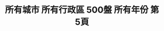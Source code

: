 ---
title: "所有城市 所有行政區 500盤 所有年份 第5頁"
description: "所有城市 所有行政區 500盤 所有年份 獲獎餐廳 第5頁"
keywords:
  - 美食競賽
  - 台灣美食
  - 美食精選
datePublished: "2025-06-30"
dateModified: "2025-07-07"
city: "所有城市"
district: "所有行政區"
award: "500盤"
year: "所有年份"
page: 5
count: 330

restaurants:
  - name: "橘色涮涮屋一館"
    city: "台北市"
    district: "大安區"
    address: "106台北市大安區大安路一段135號B1"
    phone: "0227761658"
    geo: "25.038856324478356, 121.54614877949875"
    link: "台北市/大安區/橘色涮涮屋一館"
    google_map: "https://maps.app.goo.gl/nUDd3aczCqgQAYZ2A"
    footinder: "https://footinder.com.tw/%E5%8F%B0%E5%8C%97%E5%B8%82%E5%A4%A7%E5%AE%89%E5%8D%80/32704/"
    award:
    - name: "500盤"
      year: "2024"
  - name: "橘色涮涮屋二館"
    city: "台北市"
    district: "大安區"
    address: "106台北市大安區仁愛路四段29-2號"
    phone: "0227710181"
    geo: "25.03853899065069, 121.5452594313908"
    link: "台北市/大安區/橘色涮涮屋二館"
    google_map: "https://maps.app.goo.gl/JhcHCB1m4pmr4qWK7"
    footinder: "https://footinder.com.tw/%E5%8F%B0%E5%8C%97%E5%B8%82%E5%A4%A7%E5%AE%89%E5%8D%80/32711/"
    award:
    - name: "500盤"
      year: "2024"
  - name: "橘色涮涮屋A9館"
    city: "台北市"
    district: "信義區"
    address: "110台北市信義區松壽路9號7樓"
    phone: "0287896068"
    geo: "25.03634487928896, 121.56670198745806"
    link: "台北市/信義區/橘色涮涮屋A9館"
    google_map: "https://maps.app.goo.gl/qXqY7tj1yRSNRR9L6"
    footinder: "https://footinder.com.tw/%E5%8F%B0%E5%8C%97%E5%B8%82%E4%BF%A1%E7%BE%A9%E5%8D%80/9029/"
    award:
    - name: "500盤"
      year: "2024"
  - name: "橘色涮涮屋台中館"
    city: "台中市"
    district: "西屯區"
    address: "407台中市西屯區市政路581-8號"
    phone: "0422585655"
    geo: "24.160533651943172, 120.63453922654794"
    link: "台中市/西屯區/橘色涮涮屋台中館"
    google_map: "https://maps.app.goo.gl/7JUXZEArcipuWwc6A"
    footinder: ""
    award:
    - name: "500盤"
      year: "2024"
  - name: "上膳若川"
    city: "台北市"
    district: "大安區"
    address: "台北市大安區濟南路三段59-1號一樓"
    phone: "0227525101"
    geo: "25.040304716111656, 121.53669341616146"
    link: "台北市/大安區/上膳若川"
    google_map: "https://maps.app.goo.gl/QKQV1qp7MF8g6HjP7"
    footinder: "https://footinder.com.tw/%E5%8F%B0%E5%8C%97%E5%B8%82%E5%A4%A7%E5%AE%89%E5%8D%80/133637/"
    award:
    - name: "500盤"
      year: "2024"
  - name: "葉公館滬菜"
    city: "台北市"
    district: "大安區"
    address: "台北市大安區安和路二段118號"
    phone: "0227361999"
    geo: "25.02783483347581, 121.54955575498778"
    link: "台北市/大安區/葉公館滬菜"
    google_map: "https://maps.app.goo.gl/ZJNXD8mSoFZAZGEu5"
    footinder: "https://footinder.com.tw/%E5%8F%B0%E5%8C%97%E5%B8%82%E5%A4%A7%E5%AE%89%E5%8D%80/36433/"
    award:
    - name: "500盤"
      year: "2024"
  - name: "元味料理"
    city: "台北市"
    district: "大同區"
    address: "台北市大同區華陰街227巷2號"
    phone: "0225590721"
    geo: "25.050784107392538, 121.5141177732158"
    link: "台北市/大同區/元味料理"
    google_map: "https://maps.app.goo.gl/A8eoDHveYgshKE717"
    footinder: "https://footinder.com.tw/%E5%8F%B0%E5%8C%97%E5%B8%82%E5%A4%A7%E5%90%8C%E5%8D%80/7646/"
    award:
    - name: "500盤"
      year: "2024"
  - name: "貳零捌公館"
    city: "台北市"
    district: "信義區"
    address: "台北市信義區松仁路208號"
    phone: ""
    geo: "25.02708470019493, 121.56828487660347"
    link: "台北市/信義區/貳零捌公館"
    google_map: "https://maps.app.goo.gl/dFBBggwnh3FKzPFQ9"
    footinder: "https://footinder.com.tw/%e5%8f%b0%e5%8c%97%e5%b8%82%e4%bf%a1%e7%be%a9%e5%8d%80/362114/"
    award:
    - name: "500盤"
      year: "2024"
  - name: "earnestos"
    city: "台北市"
    district: "大安區"
    address: "台北市大安區瑞安街208巷5號"
    phone: ""
    geo: "25.028398614904827, 121.54060738773825"
    link: "台北市/大安區/earnestos"
    google_map: "https://maps.app.goo.gl/BycsdSrifbumZoEr7"
    footinder: "https://footinder.com.tw/%e5%8f%b0%e5%8c%97%e5%b8%82%e5%a4%a7%e5%ae%89%e5%8d%80/362116/"
    award:
    - name: "500盤"
      year: "2024"
---